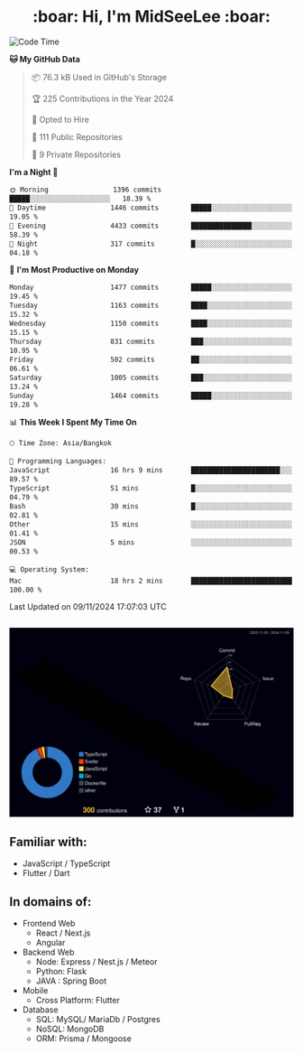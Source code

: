 <h1 align="center"> :boar: Hi, I'm MidSeeLee :boar:</h1>
 
<!--START_SECTION:waka-->
![Code Time](http://img.shields.io/badge/Code%20Time-2%2C168%20hrs%2010%20mins-blue)

**🐱 My GitHub Data** 

> 📦 76.3 kB Used in GitHub's Storage 
 > 
> 🏆 225 Contributions in the Year 2024
 > 
> 💼 Opted to Hire
 > 
> 📜 111 Public Repositories 
 > 
> 🔑 9 Private Repositories 
 > 
**I'm a Night 🦉** 

```text
🌞 Morning                1396 commits        █████░░░░░░░░░░░░░░░░░░░░   18.39 % 
🌆 Daytime                1446 commits        █████░░░░░░░░░░░░░░░░░░░░   19.05 % 
🌃 Evening                4433 commits        ███████████████░░░░░░░░░░   58.39 % 
🌙 Night                  317 commits         █░░░░░░░░░░░░░░░░░░░░░░░░   04.18 % 
```
📅 **I'm Most Productive on Monday** 

```text
Monday                   1477 commits        █████░░░░░░░░░░░░░░░░░░░░   19.45 % 
Tuesday                  1163 commits        ████░░░░░░░░░░░░░░░░░░░░░   15.32 % 
Wednesday                1150 commits        ████░░░░░░░░░░░░░░░░░░░░░   15.15 % 
Thursday                 831 commits         ███░░░░░░░░░░░░░░░░░░░░░░   10.95 % 
Friday                   502 commits         ██░░░░░░░░░░░░░░░░░░░░░░░   06.61 % 
Saturday                 1005 commits        ███░░░░░░░░░░░░░░░░░░░░░░   13.24 % 
Sunday                   1464 commits        █████░░░░░░░░░░░░░░░░░░░░   19.28 % 
```


📊 **This Week I Spent My Time On** 

```text
🕑︎ Time Zone: Asia/Bangkok

💬 Programming Languages: 
JavaScript               16 hrs 9 mins       ██████████████████████░░░   89.57 % 
TypeScript               51 mins             █░░░░░░░░░░░░░░░░░░░░░░░░   04.79 % 
Bash                     30 mins             █░░░░░░░░░░░░░░░░░░░░░░░░   02.81 % 
Other                    15 mins             ░░░░░░░░░░░░░░░░░░░░░░░░░   01.41 % 
JSON                     5 mins              ░░░░░░░░░░░░░░░░░░░░░░░░░   00.53 % 

💻 Operating System: 
Mac                      18 hrs 2 mins       █████████████████████████   100.00 % 
```


 Last Updated on 09/11/2024 17:07:03 UTC
<!--END_SECTION:waka-->

##

![](./profile-3d-contrib/profile-night-rainbow.svg)

## Familiar with:
- JavaScript / TypeScript
- Flutter / Dart

## In domains of:
- Frontend Web
  - React / Next.js
  - Angular
- Backend Web
  - Node: Express / Nest.js / Meteor
  - Python: Flask
  - JAVA : Spring Boot
- Mobile
  - Cross Platform: Flutter
- Database
  - SQL: MySQL/ MariaDb / Postgres
  - NoSQL: MongoDB
  - ORM: Prisma / Mongoose
